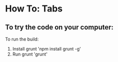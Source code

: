 How To: Tabs
============

To try the code on your computer: 
---------------------------------

To run the build:
 1. Install grunt 'npm install grunt -g'
 2. Run grunt 'grunt'
